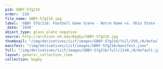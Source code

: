 ```yaml
---
pid: GBBY-57g216
order: '216'
file_name: GBBY-57g216.jpg
label: 'GBBY 57G/216: Football Game Scene - Notre Dame vs. Ohio State - 1936'
_date: '1936'
object_type: glass plate negative
source: http://archives.nd.edu/Bagby/GBBY-57g216.jpg
thumbnail: "/img/derivatives/iiif/images/GBBY-57g216/full/250,/0/default.jpg"
manifest: "/img/derivatives/iiif/images/GBBY-57g216/manifest.json"
full: "/img/derivatives/iiif/images/GBBY-57g216/full/1140,/0/default.jpg"
layout: generic_collection_item
collection: bagby
---
```

